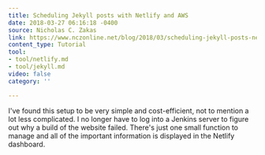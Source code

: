 ```yaml
---
title: Scheduling Jekyll posts with Netlify and AWS
date: 2018-03-27 06:16:18 -0400
source: Nicholas C. Zakas
link: https://www.nczonline.net/blog/2018/03/scheduling-jekyll-posts-netlify/
content_type: Tutorial
tool:
- tool/netlify.md
- tool/jekyll.md
video: false
category: ''

---
```

I've found this setup to be very simple and cost-efficient, not to mention a lot less complicated. I no longer have to log into a Jenkins server to figure out why a build of the website failed. There's just one small function to manage and all of the important information is displayed in the Netlify dashboard.